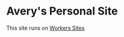 # Avery's Personal Site

This site runs on [Workers Sites](https://developers.cloudflare.com/workers/sites)
